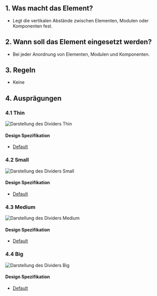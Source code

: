 ## 1. Was macht das Element?
* Legt die vertikalen Abstände zwischen Elementen, Modulen oder Komponenten fest.

## 2. Wann soll das Element eingesetzt werden? 
* Bei jeder Anordnung von Elementen, Modulen und Komponenten.

## 3. Regeln 
* Keine

## 4. Ausprägungen
### 4.1 Thin
![Darstellung des Dividers Thin](https://raw.githubusercontent.com/sbb-design-systems/sbb-design-system/master/webapp/basics/divider/images/divider_thin.png 'class: image')

#### Design Spezifikation
*   [Default](https://sbb.invisionapp.com/d/main#/console/17140415/355318783/inspect)


### 4.2 Small 
![Darstellung des Dividers Small](https://raw.githubusercontent.com/sbb-design-systems/sbb-design-system/master/webapp/basics/divider/images/divider_small.png 'class: image')

#### Design Spezifikation
*   [Default](https://sbb.invisionapp.com/d/main#/console/17140415/355318784/inspect)


### 4.3 Medium
![Darstellung des Dividers Medium](https://raw.githubusercontent.com/sbb-design-systems/sbb-design-system/master/webapp/basics/divider/images/divider_medium.png 'class: image')

#### Design Spezifikation
*   [Default](https://sbb.invisionapp.com/d/main#/console/17140415/355318785/inspect)

### 4.4 Big
![Darstellung des Dividers Big](https://raw.githubusercontent.com/sbb-design-systems/sbb-design-system/master/webapp/basics/divider/images/divider_big.png 'class: image')

#### Design Spezifikation
*   [Default](https://sbb.invisionapp.com/d/main#/console/17140415/355318786/inspect)
